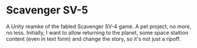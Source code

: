 # Scavenger SV-5
A Unity reamke of the fabled Scavenger SV-4 game. A pet project, no more, no less.
Initially, I want to allow returning to the planet, some space staition content (even in text form) and change the story, so it's not just a ripoff.

